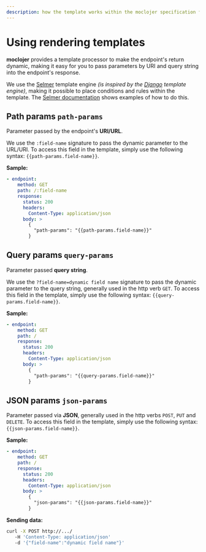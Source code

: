 ```yaml
---
description: how the template works within the moclojer specification file
---
```


# Using rendering templates

**moclojer** provides a template processor to make the endpoint's return dynamic, making it easy for you to pass parameters by URI and query string into the endpoint's response.

We use the [Selmer](https://github.com/yogthos/Selmer) template engine _(is inspired by the [Django](https://www.djangoproject.com/) template engine)_, making it possible to place conditions and rules within the template. The [Selmer documentation](https://github.com/yogthos/Selmer#built-in-tags) shows examples of how to do this.

## Path params `path-params`

Parameter passed by the endpoint's **URI/URL**.

We use the `:field-name` signature to pass the dynamic parameter to the URL/URI.
To access this field in the template, simply use the following syntax: `{{path-params.field-name}}`.

**Sample:**

```yaml
- endpoint:
    method: GET
    path: /:field-name
    response:
      status: 200
      headers:
        Content-Type: application/json
      body: >
        {
          "path-params": "{{path-params.field-name}}"
        }   
```

## Query params `query-params`

Parameter passed **query string**.

We use the `?field-name=dynamic field name` signature to pass the dynamic parameter to the query string, generally used in the http verb `GET`.
To access this field in the template, simply use the following syntax: `{{query-params.field-name}}`.

**Sample:**

```yaml
- endpoint:
    method: GET
    path: /
    response:
      status: 200
      headers:
        Content-Type: application/json
      body: >
        {
          "path-params": "{{query-params.field-name}}"
        }   
```

## JSON params `json-params`

Parameter passed via **JSON**, generally used in the http verbs `POST`, `PUT` and `DELETE`.
To access this field in the template, simply use the following syntax: `{{json-params.field-name}}`.

**Sample:**

```yaml
- endpoint:
    method: GET
    path: /
    response:
      status: 200
      headers:
        Content-Type: application/json
      body: >
        {
          "json-params": "{{json-params.field-name}}"
        }   
```

**Sending data:**

```sh
curl -X POST http://.../
   -H 'Content-Type: application/json'
   -d '{"field-name":"dynamic field name"}'
```
